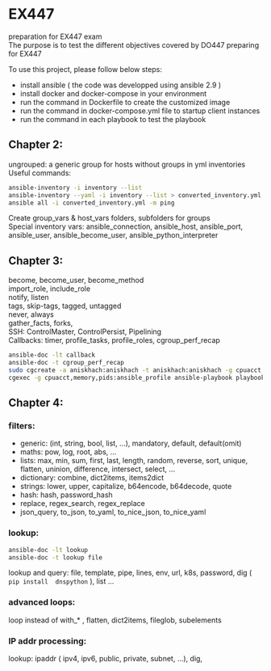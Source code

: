 # EX447
preparation for EX447 exam <br/>
The purpose is to test the different objectives covered by DO447 preparing for EX447 <br/>

To use this project, please follow below steps:
- install ansible ( the code was developped using ansible 2.9 )
- install docker and docker-compose in your environment
- run the command in Dockerfile to create the customized image
- run the command in docker-compose.yml file to startup client instances
- run the command in each playbook to test the playbook


## Chapter 2: 
ungrouped: a generic group for hosts without groups in yml inventories<br/>
Useful commands:
```bash
ansible-inventory -i inventory --list
ansible-inventory --yaml -i inventory --list > converted_inventory.yml
ansible all -i converted_inventory.yml -m ping
```
Create group_vars & host_vars folders, subfolders for groups<br/>
Special inventory vars: ansible_connection, ansible_host, ansible_port, ansible_user, ansible_become_user, ansible_python_interpreter


## Chapter 3: 
become, become_user, become_method<br/>
import_role, include_role<br/>
notify, listen <br/>
tags, skip-tags, tagged, untagged <br/>
never, always<br/>
gather_facts, forks, <br/>
SSH: ControlMaster, ControlPersist, Pipelining <br/>
Callbacks: timer, profile_tasks, profile_roles, cgroup_perf_recap <br/>
```bash
ansible-doc -lt callback
ansible-doc -t cgroup_perf_recap
sudo cgcreate -a aniskhach:aniskhach -t aniskhach:aniskhach -g cpuacct,memory,pids:ansible_profile
cgexec -g cpuacct,memory,pids:ansible_profile ansible-playbook playbook.yml
```


## Chapter 4: 
### filters:
- generic: (int, string, bool, list, ...),  mandatory, default, default(omit)<br/>
- maths: pow, log, root, abs, ...<br/>
- lists: max, min, sum, first, last, length, random, reverse, sort, unique, flatten, uninion, difference, intersect, select, ... <br/>
- dictionary: combine, dict2items, items2dict <br/>
- strings: lower, upper, capitalize, b64encode, b64decode, quote <br/>
- hash: hash, password_hash <br/>
- replace, regex_search, regex_replace <br/>
- json_query, to_json, to_yaml, to_nice_json, to_nice_yaml <br/>

### lookup:

```bash
ansible-doc -lt lookup
ansible-doc -t lookup file
```
lookup and query: file, template, pipe, lines, env, url, k8s, password, dig ( ``` pip install  dnspython ``` ), list ... <br/>

### advanced loops:
loop instead of with_* , flatten, dict2items, fileglob, subelements

### IP addr processing:
lookup: ipaddr ( ipv4, ipv6, public, private, subnet, ...), dig, 
